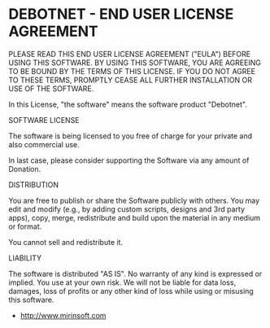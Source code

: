 DEBOTNET - END USER LICENSE AGREEMENT
============================================================
PLEASE READ THIS END USER LICENSE AGREEMENT ("EULA") BEFORE USING THIS SOFTWARE. 
BY USING THIS SOFTWARE, YOU ARE AGREEING TO BE BOUND BY THE TERMS OF THIS LICENSE. 
IF YOU DO NOT AGREE TO THESE TERMS, PROMPTLY CEASE ALL FURTHER INSTALLATION OR USE OF THE SOFTWARE.

In this License, "the software" means the software product "Debotnet".

SOFTWARE LICENSE

The software is being licensed to you free of charge for your private and also commercial use. 

In last case, please consider supporting the Software via any amount of Donation.

DISTRIBUTION

You are free to publish or share the Software publicly with others. 
You may edit and modify (e.g., by adding custom scripts, designs and 3rd party apps), copy, merge, redistribute and build upon the material in any medium or format.

You cannot sell and redistribute it.

LIABILITY

The software is distributed "AS IS". 
No warranty of any kind is expressed or implied. You use at your own risk. 
We will not be liable for data loss, damages, loss of profits or any other kind of loss while using or misusing this software.

- http://www.mirinsoft.com
